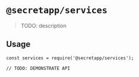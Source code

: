 # `@secretapp/services`

> TODO: description

## Usage

```
const services = require('@secretapp/services');

// TODO: DEMONSTRATE API
```
